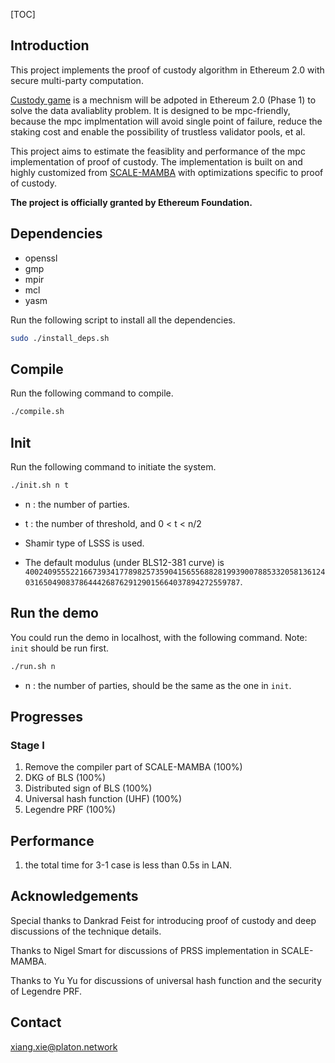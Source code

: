 [TOC]

## Introduction
This project implements the proof of custody algorithm in Ethereum 2.0 with secure multi-party computation.

[Custody game](https://github.com/ethereum/eth2.0-specs/blob/dev/specs/phase1/custody-game.md) is a mechnism will be adpoted in Ethereum 2.0 (Phase 1) to solve the data avaliablity problem. It is designed to be mpc-friendly, because the mpc implmentation will avoid single point of failure, reduce the staking cost and enable the possibility of trustless validator pools, et al.

This project aims to estimate the feasiblity and performance of the mpc implementation of proof of custody.
The implementation is built on and highly customized from [SCALE-MAMBA](https://github.com/KULeuven-COSIC/SCALE-MAMBA) with optimizations specific to proof of custody.

**The project is officially granted by Ethereum Foundation.**

## Dependencies
- openssl
- gmp
- mpir
- mcl
- yasm

Run the following script to install all the dependencies.

```bash
sudo ./install_deps.sh
```

## Compile

Run the following command to compile.

```bash
./compile.sh
```

## Init

Run the following command to initiate the system.
```bash
./init.sh n t
```
- n : the number of parties.
- t : the number of threshold, and 0 < t < n/2
- Shamir type of LSSS is used.

- The default modulus (under BLS12-381 curve) is `4002409555221667393417789825735904156556882819939007885332058136124031650490837864442687629129015664037894272559787`.

## Run the demo

You could run the demo in localhost, with the following command. 
Note: `init`  should be run first.

```bash
./run.sh n
```
- n : the number of parties, should be the same as the one in `init`.

## Progresses

### Stage I

1. Remove the compiler part of  SCALE-MAMBA (100%)
2. DKG of BLS (100%)
3. Distributed sign of BLS (100%)
4. Universal hash function (UHF) (100%)
5. Legendre PRF (100%)

## Performance
1. the total time for 3-1 case is less than 0.5s in LAN.

## Acknowledgements
Special thanks to Dankrad Feist for introducing proof of custody and deep discussions of the technique details. 

Thanks to Nigel Smart for discussions of PRSS implementation in SCALE-MAMBA.

Thanks to Yu Yu for discussions of universal hash function and the security of Legendre PRF.

## Contact
xiang.xie@platon.network